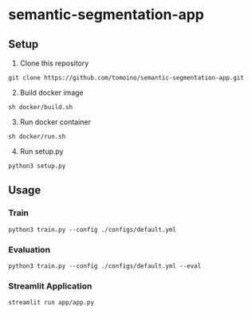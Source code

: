 # semantic-segmentation-app
## Setup
1. Clone this repository
```
git clone https://github.com/tomoino/semantic-segmentation-app.git
```
2. Build docker image
```
sh docker/build.sh
```
3. Run docker container
```
sh docker/run.sh
```
4. Run setup.py
```
python3 setup.py
```

## Usage
### Train
```
python3 train.py --config ./configs/default.yml
```

### Evaluation
```
python3 train.py --config ./configs/default.yml --eval
```

### Streamlit Application
```
streamlit run app/app.py
```
